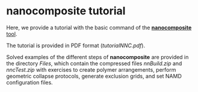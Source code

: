 # nanocomposite tutorial


Here, we provide a tutorial with the basic command of the  [**nanocomposite** tool](https://github.com/nanocomposite/nnc).

The tutorial is provided in PDF format (*tutorialNNC.pdf*).

Solved examples of the different steps of **nanocomposite** are provided in the directory *Files*, which contain the compressed files  *nnBuild.zip* and  *nncTest.zip* with exercises to create polymer arrangements, perform geometric collapse protocols, generate exclusion grids, and set NAMD configuration files.
